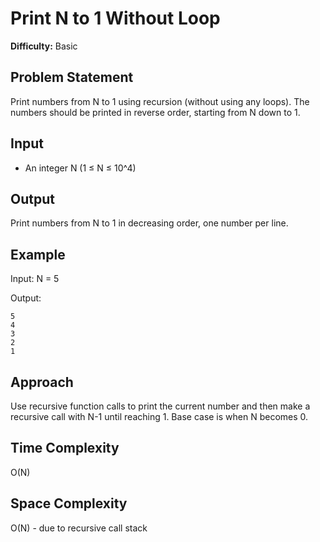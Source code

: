 # Print N to 1 Without Loop

**Difficulty:** Basic

## Problem Statement
Print numbers from N to 1 using recursion (without using any loops). The numbers should be printed in reverse order, starting from N down to 1.

## Input
- An integer N (1 ≤ N ≤ 10^4)

## Output
Print numbers from N to 1 in decreasing order, one number per line.

## Example
Input: N = 5

Output:
```
5
4
3
2
1
```

## Approach
Use recursive function calls to print the current number and then make a recursive call with N-1 until reaching 1. Base case is when N becomes 0.

## Time Complexity
O(N)

## Space Complexity
O(N) - due to recursive call stack
